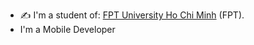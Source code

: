 
<!--
**huutai1010/huutai1010** is a ✨ _special_ ✨ repository because its `README.md` (this file) appears on your GitHub profile.

Here are some ideas to get you started:

- 🔭 I’m currently working on ...
- 🌱 I’m currently learning ...
- 👯 I’m looking to collaborate on ...
- 🤔 I’m looking for help with ...
- 💬 Ask me about ...
- 📫 How to reach me: ...
- 😄 Pronouns: ...
- ⚡ Fun fact: ...
-->


<!--<h1 align="center">I'm Huu Tai</h1>-->
<!--<h3 align="center">Hello world </h3>-->

- ✍ I'm a student of: [FPT University Ho Chi Minh](https://hcmuni.fpt.edu.vn) (FPT).
- I'm a Mobile Developer



   


